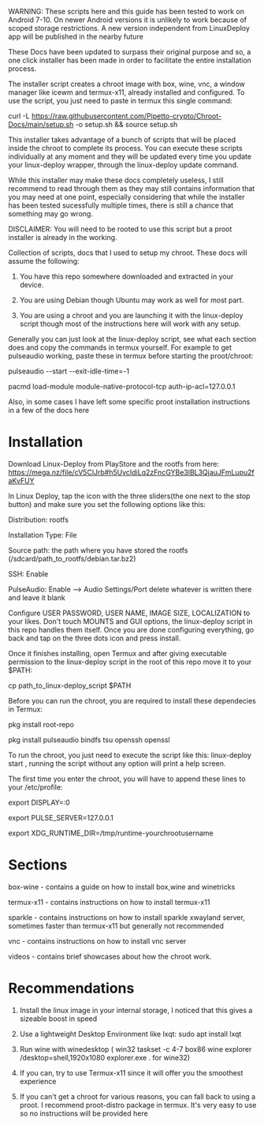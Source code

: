 WARNING: These scripts here and this guide has been tested to work on Android 7-10. On newer Android versions it is unlikely to work because of scoped storage restrictions. A new version independent from LinuxDeploy app will be published in the nearby future



These Docs have been updated to surpass their original purpose and so, a one click installer has been made in order to facilitate the entire installation process.

The installer script creates a chroot image with box, wine, vnc, a window manager like icewm and termux-x11, already installed and configured. To use the script, you just need to paste in termux this single command:

curl -L https://raw.githubusercontent.com/Pipetto-crypto/Chroot-Docs/main/setup.sh -o setup.sh && source setup.sh 

This installer takes advantage of a bunch of scripts that will be placed inside the chroot to complete its process. You can execute these scripts individually at any moment and they will be updated every time you update your linux-deploy wrapper, through the linux-deploy update command.


While this installer may make these docs completely useless, I still recommend to read through them  as they may still contains information that you may need at one point, especially considering that while the installer has been tested sucessfully multiple times, there is still a chance that something may go wrong.



DISCLAIMER: You will need to be rooted to use this script but a proot installer is already in the working.



Collection of scripts, docs that I used to setup my chroot. These docs will assume the following:

1. You have this repo somewhere downloaded and extracted in your device.

2. You are using Debian though Ubuntu may work as well for most part.

3. You are using a chroot and you are launching it with the linux-deploy script though most of the instructions here will work with any setup. 

Generally you can just look at the linux-deploy script, see what each section does and copy the commands in termux yourself. For example to get pulseaudio working, paste these in termux before starting the proot/chroot:

pulseaudio --start --exit-idle-time=-1

pacmd load-module module-native-protocol-tcp auth-ip-acl=127.0.0.1

Also, in some cases I have left some specific proot installation instructions in a few of the docs here

# Installation

Download Linux-Deploy from PlayStore and the rootfs from here:  https://mega.nz/file/cV5ClJrb#h5UvcIdiLq2zFncGYBe3lBL3QjauJFmLupu2faKvFUY

In Linux Deploy, tap the icon with the three sliders(the one next to the stop button) and make sure you set the following options like this:

Distribution: rootfs

Installation Type: File

Source path: the path where you have stored the rootfs (/sdcard/path_to_rootfs/debian.tar.bz2)

SSH: Enable

PulseAudio: Enable --> Audio Settings/Port delete whatever is written there and leave it blank

Configure USER PASSWORD, USER NAME, IMAGE SIZE, LOCALIZATION to your likes. Don't touch MOUNTS and GUI options, the linux-deploy script in this repo handles them itself. Once you are done configuring everything, go back and tap on the three dots icon and press install.

Once it finishes installing, open Termux and after giving executable permission to the linux-deploy script in the root of this repo move it to your $PATH: 

cp path_to_linux-deploy_script $PATH


Before you can run the chroot, you are required to install these dependecies in Termux:

pkg install root-repo

pkg install pulseaudio bindfs tsu openssh openssl

To run the chroot, you just need to execute the script like this: linux-deploy start , running the script without any option will print a help screen. 

The first time you enter the chroot, you will have to append these lines to your /etc/profile:

export DISPLAY=:0

export PULSE_SERVER=127.0.0.1

export XDG_RUNTIME_DIR=/tmp/runtime-yourchrootusername

# Sections

box-wine - contains a guide on how to install box,wine and winetricks

termux-x11 - contains instructions on how to install termux-x11

sparkle - contains instructions on how to install sparkle xwayland server, sometimes faster than termux-x11 but generally not recommended

vnc - contains instructions on how to install vnc server

videos - contains brief showcases about how the chroot work. 

# Recommendations

1. Install the linux image in your internal storage, I noticed that this gives a sizeable boost in speed

2. Use a lightweight Desktop Environment like lxqt: sudo apt install lxqt

3. Run wine with winedesktop ( win32 taskset -c 4-7 box86 wine explorer /desktop=shell,1920x1080 explorer.exe . for wine32) 

4. If you can, try to use Termux-x11 since it will offer you the smoothest experience

5. If you can't get a chroot for various reasons, you can fall back to using a proot. I recommend proot-distro package in termux. It's very easy to use so no instructions will be provided here
